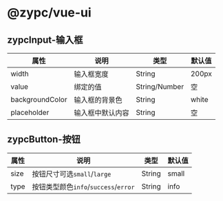 # @zypc/vue-ui

## zypcInput-输入框

| 属性            | 说明             | 类型          | 默认值 |
| --------------- | ---------------- | ------------- | ------ |
| width           | 输入框宽度       | String        | 200px  |
| value           | 绑定的值         | String/Number | 空     |
| backgroundColor | 输入框的背景色   | String        | white  |
| placeholder     | 输入框中默认内容 | String        | 空     |

## zypcButton-按钮

| 属性 | 说明                                 | 类型   | 默认值 |
| ---- | ------------------------------------ | ------ | ------ |
| size | 按钮尺寸可选`small`/`large`          | String | small  |
| type | 按钮类型颜色`info`/`success`/`error` | String | info   |


